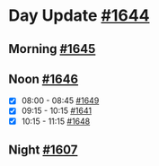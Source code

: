 # Day Update [#1644](https://github.com/sentrei/sentrei/issues/1644)

## Morning [#1645](https://github.com/sentrei/sentrei/issues/1645)

## Noon [#1646](https://github.com/sentrei/sentrei/issues/1646)

- [x] 08:00 - 08:45 [#1649](https://github.com/sentrei/sentrei/issues/1649)
- [x] 09:15 - 10:15 [#1641](https://github.com/sentrei/sentrei/issues/1641)
- [x] 10:15 - 11:15 [#1648](https://github.com/sentrei/sentrei/issues/1648)

## Night [#1607](https://github.com/sentrei/sentrei/issues/1607)
